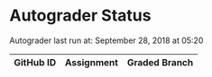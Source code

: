# Autograder Status
Autograder last run at: September 28, 2018 at 05:20

| GitHub ID | Assignment | Graded Branch |
|-----------|------------|---------------|
